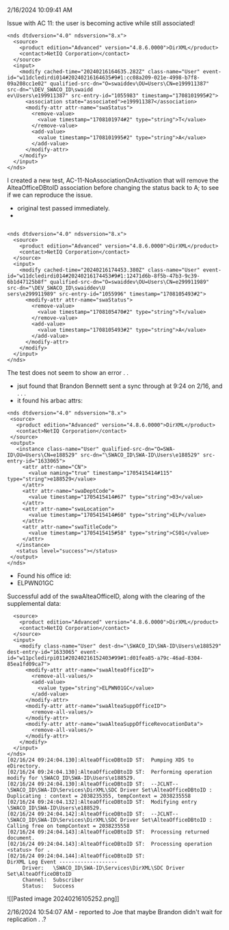 2/16/2024 10:09:41 AM

Issue with AC 11: the user is becoming active while still associated!

```
<nds dtdversion="4.0" ndsversion="8.x">
  <source>
    <product edition="Advanced" version="4.8.6.0000">DirXML</product>
    <contact>NetIQ Corporation</contact>
  </source>
  <input>
    <modify cached-time="20240216164635.282Z" class-name="User" event-id="w11dcledirdi014#20240216164635#9#1:cc08a209-021e-4998-b7f8-09a208cc1e02" qualified-src-dn="O=swaiddev\OU=Users\CN=e199911387" src-dn="\DEV_SWACO_ID\swaidd
ev\Users\e199911387" src-entry-id="1055983" timestamp="1708101995#2">
      <association state="associated">e199911387</association>
      <modify-attr attr-name="swaStatus">
        <remove-value>
          <value timestamp="1708101974#2" type="string">T</value>
        </remove-value>
        <add-value>
          <value timestamp="1708101995#2" type="string">A</value>
        </add-value>
      </modify-attr>
    </modify>
  </input>
</nds>

```

I created a new test, AC-11-NoAssociationOnActivation that will remove the AlteaOfficeDBtoID association before changing the status back to A; to see if we can reproduce the issue.

 - original test passed immediately.
 -

```

<nds dtdversion="4.0" ndsversion="8.x">
  <source>
    <product edition="Advanced" version="4.8.6.0000">DirXML</product>
    <contact>NetIQ Corporation</contact>
  </source>
  <input>
    <modify cached-time="20240216174453.380Z" class-name="User" event-id="w11dcledirdi014#20240216174453#9#1:12471d6b-8f5b-47b3-9c39-6b1d47125b8f" qualified-src-dn="O=swaiddev\OU=Users\CN=e299911989" src-dn="\DEV_SWACO_ID\swaiddev\U
sers\e299911989" src-entry-id="1055996" timestamp="1708105493#2">
      <modify-attr attr-name="swaStatus">
        <remove-value>
          <value timestamp="1708105470#2" type="string">T</value>
        </remove-value>
        <add-value>
          <value timestamp="1708105493#2" type="string">A</value>
        </add-value>
      </modify-attr>
    </modify>
  </input>
</nds>

```

The test does not seem to show an error . .
 - jsut found that Brandon Bennett sent a sync through at 9:24 on 2/16, and  . . .
 - it found his arbac attrs:
 ```
 <nds dtdversion="4.0" ndsversion="8.x">
  <source>
    <product edition="Advanced" version="4.8.6.0000">DirXML</product>
    <contact>NetIQ Corporation</contact>
  </source>
  <output>
    <instance class-name="User" qualified-src-dn="O=SWA-ID\OU=Users\CN=e188529" src-dn="\SWACO_ID\SWA-ID\Users\e188529" src-entry-id="1633065">
      <attr attr-name="CN">
        <value naming="true" timestamp="1705415414#115" type="string">e188529</value>
      </attr>
      <attr attr-name="swaDeptCode">
        <value timestamp="1705415414#67" type="string">03</value>
      </attr>
      <attr attr-name="swaLocation">
        <value timestamp="1705415414#60" type="string">ELP</value>
      </attr>
      <attr attr-name="swaTitleCode">
        <value timestamp="1705415415#58" type="string">CS01</value>
      </attr>
    </instance>
    <status level="success"></status>
  </output>
</nds>

```
- Found his office id:
- ELPWN01GC

Successful add of the swaAlteaOfficeID, along with the clearing of the supplemental data:
```<nds dtdversion="4.0" ndsversion="8.x">
  <source>
    <product edition="Advanced" version="4.8.6.0000">DirXML</product>
    <contact>NetIQ Corporation</contact>
  </source>
  <input>
    <modify class-name="User" dest-dn="\SWACO_ID\SWA-ID\Users\e188529" dest-entry-id="1633065" event-id="w11pcledirpi011#20240216152403#99#1:d01fea85-a79c-46ad-8304-85ea1fd09ca7">
      <modify-attr attr-name="swaAlteaOfficeID">
        <remove-all-values/>
        <add-value>
          <value type="string">ELPWN01GC</value>
        </add-value>
      </modify-attr>
      <modify-attr attr-name="swaAlteaSuppOfficeID">
        <remove-all-values/>
      </modify-attr>
      <modify-attr attr-name="swaAlteaSuppOfficeRevocationData">
        <remove-all-values/>
      </modify-attr>
    </modify>
  </input>
</nds>
[02/16/24 09:24:04.130]:AlteaOfficeDBtoID ST:  Pumping XDS to eDirectory.
[02/16/24 09:24:04.130]:AlteaOfficeDBtoID ST:  Performing operation modify for \SWACO_ID\SWA-ID\Users\e188529.
[02/16/24 09:24:04.130]:AlteaOfficeDBtoID ST:  --JCLNT-- \SWACO_ID\SWA-ID\Services\DirXML\SDC Driver Set\AlteaOfficeDBtoID : Duplicating : context = 2038235355, tempContext = 2038235558
[02/16/24 09:24:04.132]:AlteaOfficeDBtoID ST:  Modifying entry \SWACO_ID\SWA-ID\Users\e188529.
[02/16/24 09:24:04.142]:AlteaOfficeDBtoID ST:  --JCLNT-- \SWACO_ID\SWA-ID\Services\DirXML\SDC Driver Set\AlteaOfficeDBtoID : Calling free on tempContext = 2038235558
[02/16/24 09:24:04.143]:AlteaOfficeDBtoID ST:  Processing returned document.
[02/16/24 09:24:04.143]:AlteaOfficeDBtoID ST:  Processing operation <status> for .
[02/16/24 09:24:04.144]:AlteaOfficeDBtoID ST:
DirXML Log Event -------------------
     Driver:   \SWACO_ID\SWA-ID\Services\DirXML\SDC Driver Set\AlteaOfficeDBtoID
     Channel:  Subscriber
     Status:   Success

```

![[Pasted image 20240216105252.png]]

2/16/2024 10:54:07 AM - reported to Joe that maybe Brandon didn't wait for replication . .?
